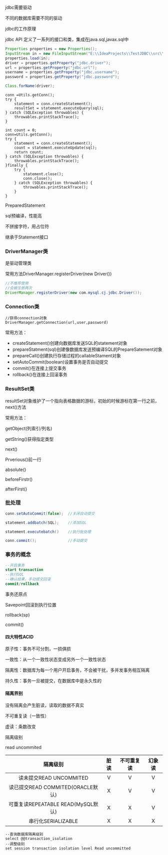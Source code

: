 jdbc需要驱动

不同的数据库需要不同的驱动

jdbc的工作原理

jdbc API 定义了一系列的接口和类，集成在java.sql,javax.sql中

```java
Properties properties = new Properties();
InputStream in = new FileInputStream("E:\\IdeaProjects\\TestJDBC\\src\\main\\resources\\jdbc.properties");
properties.load(in);
driver = properties.getProperty("jdbc.driver");
url = properties.getProperty("jdbc.url");
username = properties.getProperty("jdbc.username");
password = properties.getProperty("jdbc.password");

Class.forName(driver);
```

```
conn =Utils.getConn();
try {
    statement = conn.createStatement();
    resultSet = statement.executeQuery(sql);
} catch (SQLException throwables) {
    throwables.printStackTrace();
}
```

```
int count = 0;
conn=Utils.getConn();
try {
    statement = conn.createStatement();
    count = statement.executeUpdate(sql);
    return count;
} catch (SQLException throwables) {
    throwables.printStackTrace();
}finally {
    try {
        statement.close();
        conn.close();
    } catch (SQLException throwables) {
        throwables.printStackTrace();
    }
}
```

PreparedStatement

sql预编译，性能高

不拼接字符，用占位符

继承于Statement接口



### DriverManager类

是驱动管理类

常用方法DriverManager.registerDriver(new Driver())

```java
//不推荐使用
//会被注册两次
DriverManager.registerDriver(new com.mysql.cj.jdbc.Driver());
```

### Connection类

```
//获得connection对象
DriverManager.getConnection(url,user,password)
```

常用方法：

- createStatement()创建向数据库发送SQL的statement对象
- prepareStatment(sql)创建像数据库发送预编译SQL的PrepareSatement对象
- prepareCall()创建执行存储过程的callableStament对象
- setAutoCommit(boolean)设置事务是否自动提交
- commit()在连接上提交事务
- rollback()在连接上回滚事务

### ResultSet类

resultSet对象维护了一个指向表格数据的游标，初始的时候游标在第一行之前，next()方法

常用方法：

getObject(列索引/列名)

getString()获得指定类型

next()

Prverious()前一行

absolute()

beforeFirstr()

afterFirst()

### 批处理

```java
conn.setAutoCommit(false);	//关闭自动提交

statement.addbatch(SQL);	//添加SQL

statement.executebatch()	//执行批处理

conn.commit();				//手动提交
```

### 事务的概念

```sql
--开启事务
start transaction
--执行SQL
--确认结果，手动提交回滚
commit/rollback
```

事务还原点

Savepoint回滚到执行位置

rollback(sp)

commit()

#### 四大特性ACID

原子性：事务不可分割，一损俱损

一致性：从一个一致性状态变成另外一个一致性状态

隔离性：数据库为每一个用户开启事务，不会被干扰，多并发事务相互隔离

持久性：事务一旦被提交，在数据库中是永久性的

#### 隔离界别

没有隔离会产生脏读，读取的数据不真实

不可重复读（一致性）

虚读：条数改变



隔离级别  

read uncommited

|              隔离级别              | 脏读 | 不可重复读 | 幻象读 |
| :--------------------------------: | :--: | :--------: | :----: |
|      读未提交READ UNCOMMITED       |  V   |     V      |   V    |
| 读已提交READ COMMITED(ORACLE默认)  |  X   |     V      |   V    |
| 可重复读REPEATABLE READ(MySQL默认) |  X   |     X      |   V    |
|         串行化SERIALIZABLE         |  X   |     X      |   X    |

```
--查询数据库隔离级别
select @@transaction_isolation
--调整级别
set session transaction isolation level Read uncommitted
```

